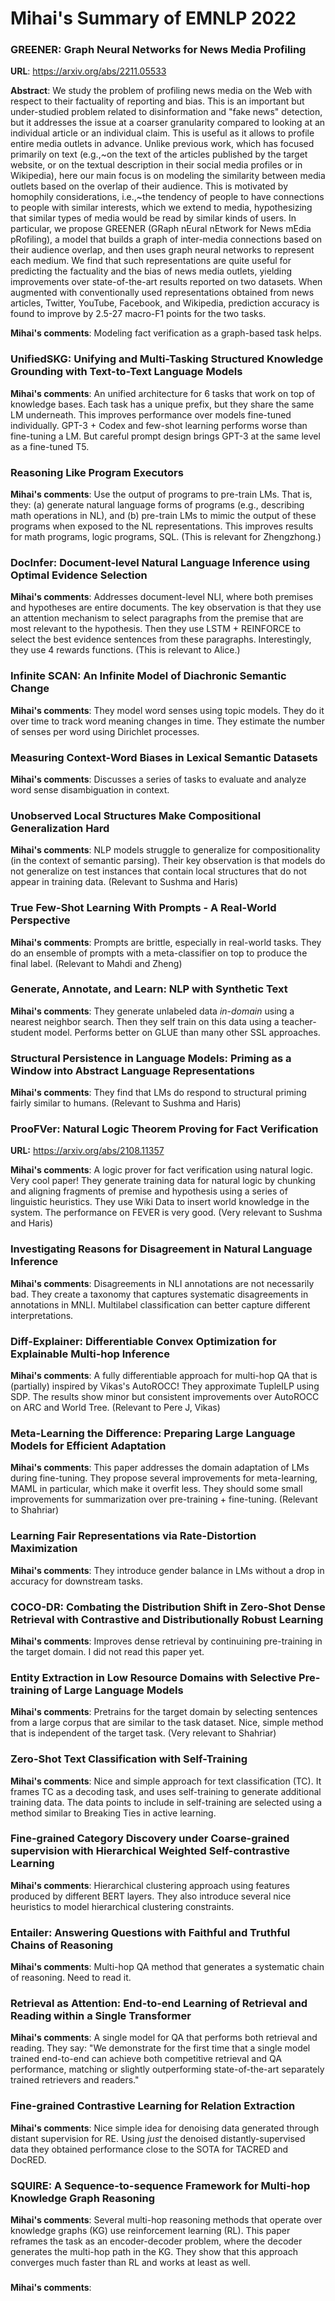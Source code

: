 # Mihai's Summary of EMNLP 2022

### GREENER: Graph Neural Networks for News Media Profiling
**URL**: https://arxiv.org/abs/2211.05533

**Abstract**: We study the problem of profiling news media on the Web with respect to their factuality of reporting and bias. This is an important but under-studied problem related to disinformation and "fake news" detection, but it addresses the issue at a coarser granularity compared to looking at an individual article or an individual claim. This is useful as it allows to profile entire media outlets in advance. Unlike previous work, which has focused primarily on text (e.g.,~on the text of the articles published by the target website, or on the textual description in their social media profiles or in Wikipedia), here our main focus is on modeling the similarity between media outlets based on the overlap of their audience. This is motivated by homophily considerations, i.e.,~the tendency of people to have connections to people with similar interests, which we extend to media, hypothesizing that similar types of media would be read by similar kinds of users. In particular, we propose GREENER (GRaph nEural nEtwork for News mEdia pRofiling), a model that builds a graph of inter-media connections based on their audience overlap, and then uses graph neural networks to represent each medium. We find that such representations are quite useful for predicting the factuality and the bias of news media outlets, yielding improvements over state-of-the-art results reported on two datasets. When augmented with conventionally used representations obtained from news articles, Twitter, YouTube, Facebook, and Wikipedia, prediction accuracy is found to improve by 2.5-27 macro-F1 points for the two tasks.

**Mihai's comments**: Modeling fact verification as a graph-based task helps.

### UnifiedSKG: Unifying and Multi-Tasking Structured Knowledge Grounding with Text-to-Text Language Models
**Mihai's comments**: An unified architecture for 6 tasks that work on top of knowledge bases. Each task has a unique prefix, but they share the same LM underneath. This improves performance over models fine-tuned individually. GPT-3 + Codex and few-shot learning performs worse than fine-tuning a LM. But careful prompt design brings GPT-3 at the same level as a fine-tuned T5.

### Reasoning Like Program Executors
**Mihai's comments**: Use the output of programs to pre-train LMs. That is, they: (a) generate natural language forms of programs (e.g., describing math operations in NL), and (b) pre-train LMs to mimic the output of these programs when exposed to the NL representations. This improves results for math programs, logic programs, SQL. 
(This is relevant for Zhengzhong.)

### DocInfer: Document-level Natural Language Inference using Optimal Evidence Selection
**Mihai's comments**: Addresses document-level NLI, where both premises and hypotheses are entire documents. The key observation is that they use an attention mechanism to select paragraphs from the premise that are most relevant to the hypothesis. Then they use LSTM + REINFORCE to select the best evidence sentences from these paragraphs. Interestingly, they use 4 rewards functions. 
(This is relevant to Alice.)

### Infinite SCAN: An Infinite Model of Diachronic Semantic Change
**Mihai's comments**: They model word senses using topic models. They do it over time to track word meaning changes in time. They estimate the number of senses per word using Dirichlet processes. 

### Measuring Context-Word Biases in Lexical Semantic Datasets
**Mihai's comments**: Discusses a series of tasks to evaluate and analyze word sense disambiguation in context.

### Unobserved Local Structures Make Compositional Generalization Hard
**Mihai's comments**: NLP models struggle to generalize for compositionality (in the context of semantic parsing). Their key observation is that models do not generalize on test instances that contain local structures that do not appear in training data.
(Relevant to Sushma and Haris)

### True Few-Shot Learning With Prompts - A Real-World Perspective
**Mihai's comments**: Prompts are brittle, especially in real-world tasks. They do an ensemble of prompts with a meta-classifier on top to produce the final label.
(Relevant to Mahdi and Zheng)

### Generate, Annotate, and Learn: NLP with Synthetic Text
**Mihai's comments**: They generate unlabeled data *in-domain* using a nearest neighbor search. Then they self train on this data using a teacher-student model. Performs better on GLUE than many other SSL approaches.

### Structural Persistence in Language Models: Priming as a Window into Abstract Language Representations
**Mihai's comments**: They find that LMs do respond to structural priming fairly similar to humans. 
(Relevant to Sushma and Haris)

### ProoFVer: Natural Logic Theorem Proving for Fact Verification
**URL:** https://arxiv.org/abs/2108.11357

**Mihai's comments**: A logic prover for fact verification using natural logic. Very cool paper! They generate training data for natural logic by chunking and aligning fragments of premise and hypothesis using a series of linguistic heuristics. They use Wiki Data to insert world knowledge in the system. The performance on FEVER is very good.
(Very relevant to Sushma and Haris)

### Investigating Reasons for Disagreement in Natural Language Inference
**Mihai's comments**: Disagreements in NLI annotations are not necessarily bad. They create a taxonomy that captures systematic disagreements in annotations in MNLI. Multilabel classification can better capture different interpretations.

### Diff-Explainer: Differentiable Convex Optimization for Explainable Multi-hop Inference
**Mihai's comments**: A fully differentiable approach for multi-hop QA that is (partially) inspired by Vikas's AutoROCC! They approximate TupleILP using SDP. The results show minor but consistent improvements over AutoROCC on ARC and World Tree.
(Relevant to Pere J, Vikas)

### Meta-Learning the Difference: Preparing Large Language Models for Efficient Adaptation
**Mihai's comments**: This paper addresses the domain adaptation of LMs during fine-tuning. They propose several improvements for meta-learning, MAML in particular, which make it overfit less. They should some small improvements for summarization over pre-training + fine-tuning.
(Relevant to Shahriar)

### Learning Fair Representations via Rate-Distortion Maximization
**Mihai's comments**: They introduce gender balance in LMs without a drop in accuracy for downstream tasks.

### COCO-DR: Combating the Distribution Shift in Zero-Shot Dense Retrieval with Contrastive and Distributionally Robust Learning
**Mihai's comments**: Improves dense retrieval by continuining pre-training in the target domain. I did not read this paper yet.

### Entity Extraction in Low Resource Domains with Selective Pre-training of Large Language Models
**Mihai's comments**: Pretrains for the target domain by selecting sentences from a large corpus that are similar to the task dataset. Nice, simple method that is independent of the target task.
(Very relevant to Shahriar)

### Zero-Shot Text Classification with Self-Training
**Mihai's comments**: Nice and simple approach for text classification (TC). It frames TC as a decoding task, and uses self-training to generate additional training data. The data points to include in self-training are selected using a method similar to Breaking Ties in active learning.

### Fine-grained Category Discovery under Coarse-grained supervision with Hierarchical Weighted Self-contrastive Learning
**Mihai's comments**: Hierarchical clustering approach using features produced by different BERT layers. They also introduce several nice heuristics to model hierarchical clustering constraints.

### Entailer: Answering Questions with Faithful and Truthful Chains of Reasoning
**Mihai's comments**: Multi-hop QA method that generates a systematic chain of reasoning. Need to read it.

### Retrieval as Attention: End-to-end Learning of Retrieval and Reading within a Single Transformer
**Mihai's comments**: A single model for QA that performs both retrieval and reading. They say: "We demonstrate for the first time that a single model trained end-to-end can achieve both competitive retrieval and QA performance, matching or slightly outperforming state-of-the-art separately trained retrievers and readers."

### Fine-grained Contrastive Learning for Relation Extraction
**Mihai's comments**: Nice simple idea for denoising data generated through distant supervision for RE. Using *just* the denoised distantly-supervised data they obtained performance close to the SOTA for TACRED and DocRED.

### SQUIRE: A Sequence-to-sequence Framework for Multi-hop Knowledge Graph Reasoning
**Mihai's comments**: Several multi-hop reasoning methods that operate over knowledge graphs (KG) use reinforcement learning (RL). This paper reframes the task as an encoder-decoder problem, where the decoder generates the multi-hop path in the KG. They show that this approach converges much faster than RL and works at least as well.

### 
**Mihai's comments**:








